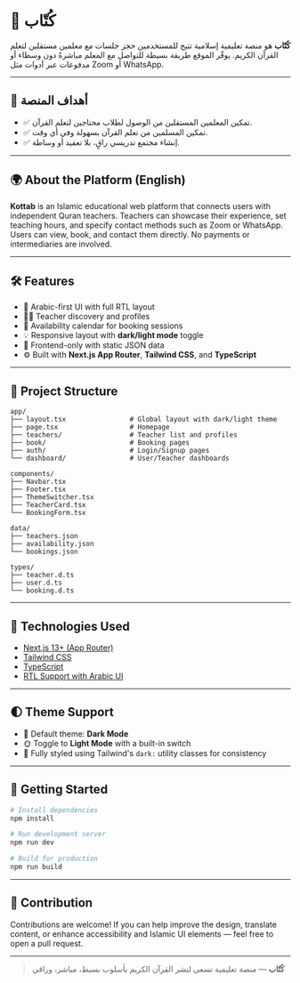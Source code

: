 # 📖 كُتّاب

**كُتّاب** هو منصة تعليمية إسلامية تتيح للمستخدمين حجز جلسات مع معلمين مستقلين لتعلم القرآن الكريم. يوفّر الموقع طريقة بسيطة للتواصل مع المعلم مباشرةً دون وسطاء أو مدفوعات عبر أدوات مثل Zoom أو WhatsApp.

---

## 🎯 أهداف المنصة

- ✅ تمكين المعلمين المستقلين من الوصول لطلاب محتاجين لتعلم القرآن.  
- ✅ تمكين المسلمين من تعلم القرآن بسهولة وفي أي وقت.  
- ✅ إنشاء مجتمع تدريسي راقٍ، بلا تعقيد أو وساطة.  

---

## 🌍 About the Platform (English)

**Kottab** is an Islamic educational web platform that connects users with independent Quran teachers. Teachers can showcase their experience, set teaching hours, and specify contact methods such as Zoom or WhatsApp. Users can view, book, and contact them directly. No payments or intermediaries are involved.

---

## 🛠️ Features

- 🕌 Arabic-first UI with full RTL layout  
- 👨‍🏫 Teacher discovery and profiles  
- 📅 Availability calendar for booking sessions  
- 💡 Responsive layout with **dark/light mode** toggle  
- 🧪 Frontend-only with static JSON data  
- ⚙️ Built with **Next.js App Router**, **Tailwind CSS**, and **TypeScript**  

---

## 📁 Project Structure

```
app/
├── layout.tsx                # Global layout with dark/light theme
├── page.tsx                  # Homepage
├── teachers/                 # Teacher list and profiles
├── book/                     # Booking pages
├── auth/                     # Login/Signup pages
└── dashboard/                # User/Teacher dashboards

components/
├── Navbar.tsx
├── Footer.tsx
├── ThemeSwitcher.tsx
├── TeacherCard.tsx
└── BookingForm.tsx

data/
├── teachers.json
├── availability.json
└── bookings.json

types/
├── teacher.d.ts
├── user.d.ts
└── booking.d.ts
```

---

## 🧱 Technologies Used

- [Next.js 13+ (App Router)](https://nextjs.org/)
- [Tailwind CSS](https://tailwindcss.com/)
- [TypeScript](https://www.typescriptlang.org/)
- [RTL Support with Arabic UI](https://rtlcss.com/)

---

## 🌓 Theme Support

- 🌙 Default theme: **Dark Mode**  
- 🌞 Toggle to **Light Mode** with a built-in switch  
- 💅 Fully styled using Tailwind's `dark:` utility classes for consistency  

---

## 🚀 Getting Started

```bash
# Install dependencies
npm install

# Run development server
npm run dev

# Build for production
npm run build
```

---

## 🙏 Contribution

Contributions are welcome! If you can help improve the design, translate content, or enhance accessibility and Islamic UI elements — feel free to open a pull request.

---

> **كُتّاب** — منصة تعليمية تسعى لنشر القرآن الكريم بأسلوب بسيط، مباشر، وراقي